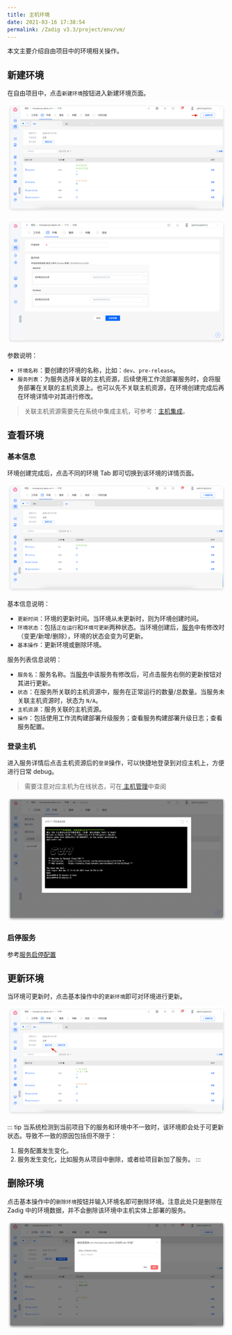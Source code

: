 ```yaml
---
title: 主机环境
date: 2021-03-16 17:38:54
permalink: /Zadig v3.3/project/env/vm/
---
```


本文主要介绍自由项目中的环境相关操作。

## 新建环境
在自由项目中，点击`新建环境`按钮进入新建环境页面。

![新建环境](../../../../_images/create_vm_env_1.png)

![新建环境](../../../../_images/create_vm_env_2.png)

参数说明：

- `环境名称`：要创建的环境的名称，比如：`dev`、`pre-release`。
- `服务列表`：为服务选择关联的主机资源，后续使用工作流部署服务时，会将服务部署在关联的主机资源上。也可以先不关联主机资源，在环境创建完成后再在环境详情中对其进行修改。

> 关联主机资源需要先在系统中集成主机，可参考：[主机集成](/Zadig%20v3.3/settings/vm-management/)。

## 查看环境

### 基本信息

环境创建完成后，点击不同的环境 Tab 即可切换到该环境的详情页面。

![环境详情](../../../../_images/show_vm_env_list.png)

基本信息说明：

- `更新时间`：环境的更新时间。当环境从未更新时，则为环境创建时间。
- `环境状态`：包括`正在运行`和`环境可更新`两种状态。当环境创建后，[服务](/Zadig%20v3.3/project/vm/service/)中有修改时（变更/新增/删除），环境的状态会变为可更新。
- `基本操作`：更新环境或删除环境。

服务列表信息说明：

- `服务名`：服务名称。当[服务](/Zadig%20v3.3/project/vm/service/)中该服务有修改后，可点击服务右侧的更新按钮对其进行更新。
- `状态`：在服务所关联的主机资源中，服务在正常运行的数量/总数量。当服务未关联主机资源时，状态为 `N/A`。
- `主机资源`：服务关联的主机资源。
- `操作`：包括使用工作流构建部署升级服务；查看服务构建部署升级日志；查看服务配置。

### 登录主机

进入服务详情后点击主机资源后的`登录`操作，可以快捷地登录到对应主机上，方便进行日常 debug。

> 需要注意对应主机为在线状态，可在[ 主机管理](/Zadig%20v3.3/settings/vm-management/#查看主机)中查阅

![登录主机](../../../../_images/login_vm_to_debug.png)

### 启停服务

参考[服务启停配置](/Zadig%20v3.3/project/service/vm/#启停配置)

## 更新环境

当环境可更新时，点击基本操作中的`更新环境`即可对环境进行更新。

![更新主机环境](../../../../_images/update_vm_env.png)

::: tip
当系统检测到当前项目下的服务和环境中不一致时，该环境即会处于可更新状态。导致不一致的原因包括但不限于：
1. 服务配置发生变化。
2. 服务发生变化，比如服务从项目中删除，或者给项目新加了服务。
:::

## 删除环境

点击基本操作中的`删除环境`按钮并输入环境名即可删除环境。注意此处只是删除在 Zadig 中的环境数据，并不会删除该环境中主机实体上部署的服务。

![删除主机环境](../../../../_images/delete_vm_env.png)
